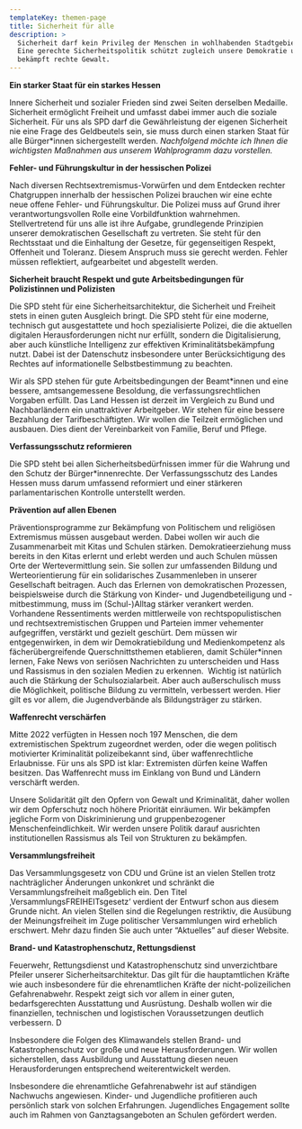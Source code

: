 ```yaml
---
templateKey: themen-page
title: Sicherheit für alle
description: >
  Sicherheit darf kein Privileg der Menschen in wohlhabenden Stadtgebieten sein.
  Eine gerechte Sicherheitspolitik schützt zugleich unsere Demokratie und
  bekämpft rechte Gewalt.
---
```

**Ein starker Staat für ein starkes Hessen**

Innere Sicherheit und sozialer Frieden sind zwei Seiten derselben Medaille. Sicherheit ermöglicht Freiheit und umfasst dabei immer auch die soziale Sicherheit. Für uns als SPD darf die Gewährleistung der eigenen Sicherheit nie eine Frage des Geldbeutels sein, sie muss durch einen starken Staat für alle Bürger*innen sichergestellt werden. *Nachfolgend möchte ich Ihnen die wichtigsten Maßnahmen aus unserem Wahlprogramm dazu vorstellen.*

**Fehler- und Führungskultur in der hessischen Polizei**

Nach diversen Rechtsextremismus-Vorwürfen und dem Entdecken rechter Chatgruppen innerhalb der hessischen Polizei brauchen wir eine echte neue offene Fehler- und Führungskultur. Die Polizei muss auf Grund ihrer verantwortungsvollen Rolle eine Vorbildfunktion wahrnehmen. Stellvertretend für uns alle ist ihre Aufgabe, grundlegende Prinzipien unserer demokratischen Gesellschaft zu vertreten. Sie steht für den Rechtsstaat und die Einhaltung der Gesetze, für gegenseitigen Respekt, Offenheit und Toleranz. Diesem Anspruch muss sie gerecht werden. Fehler müssen reflektiert, aufgearbeitet und abgestellt werden. 

**Sicherheit braucht Respekt und gute Arbeitsbedingungen für Polizistinnen und Polizisten**

Die SPD steht für eine Sicherheitsarchitektur, die Sicherheit und Freiheit stets in einen guten Ausgleich bringt. Die SPD steht für eine moderne, technisch gut ausgestattete und hoch spezialisierte Polizei, die die aktuellen digitalen Herausforderungen nicht nur erfüllt, sondern die Digitalisierung, aber auch künstliche Intelligenz zur effektiven Kriminalitätsbekämpfung nutzt. Dabei ist der Datenschutz insbesondere unter Berücksichtigung des Rechtes auf informationelle Selbstbestimmung zu beachten. 

Wir als SPD stehen für gute Arbeitsbedingungen der Beamt*innen und eine bessere, amtsangemessene Besoldung, die verfassungsrechtlichen Vorgaben erfüllt. Das Land Hessen ist derzeit im Vergleich zu Bund und Nachbarländern ein unattraktiver Arbeitgeber. Wir stehen für eine bessere Bezahlung der Tarifbeschäftigten. Wir wollen die Teilzeit ermöglichen und ausbauen. Dies dient der Vereinbarkeit von Familie, Beruf und Pflege. 

**Verfassungsschutz reformieren**

Die SPD steht bei allen Sicherheitsbedürfnissen immer für die Wahrung und den Schutz der Bürger*innenrechte. Der Verfassungsschutz des Landes Hessen muss darum umfassend reformiert und einer stärkeren parlamentarischen Kontrolle unterstellt werden.

**Prävention auf allen Ebenen**

Präventionsprogramme zur Bekämpfung von Politischem und religiösen Extremismus müssen ausgebaut werden. Dabei wollen wir auch die Zusammenarbeit mit Kitas und Schulen stärken. Demokratieerziehung muss bereits in den Kitas erlernt und erlebt werden und auch Schulen müssen Orte der Wertevermittlung sein. Sie sollen zur umfassenden Bildung und Werteorientierung für ein solidarisches Zusammenleben in unserer Gesellschaft beitragen. Auch das Erlernen von demokratischen Prozessen, beispielsweise durch die Stärkung von Kinder- und Jugendbeteiligung und -mitbestimmung, muss im (Schul-)Alltag stärker verankert werden. Vorhandene Ressentiments werden mittlerweile von rechtspopulistischen und rechtsextremistischen Gruppen und Parteien immer vehementer aufgegriffen, verstärkt und gezielt geschürt. Dem müssen wir entgegenwirken, in dem wir Demokratiebildung und Medienkompetenz als fächerübergreifende Querschnittsthemen etablieren, damit Schüler*innen lernen, Fake News von seriösen Nachrichten zu unterscheiden und Hass und Rassismus in den sozialen Medien zu erkennen.  Wichtig ist natürlich auch die Stärkung der Schulsozialarbeit. Aber auch außerschulisch muss die Möglichkeit, politische Bildung zu vermitteln, verbessert werden. Hier gilt es vor allem, die Jugendverbände als Bildungsträger zu stärken. 

**Waffenrecht verschärfen**

Mitte 2022 verfügten in Hessen noch 197 Menschen, die dem extremistischen Spektrum zugeordnet werden, oder die wegen politisch motivierter Kriminalität polizeibekannt sind, über waffenrechtliche Erlaubnisse. Für uns als SPD ist klar: Extremisten dürfen keine Waffen besitzen. Das Waffenrecht muss im Einklang von Bund und Ländern verschärft werden.

Unsere Solidarität gilt den Opfern von Gewalt und Kriminalität, daher wollen wir dem Opferschutz noch höhere Priorität einräumen. Wir bekämpfen jegliche Form von Diskriminierung und gruppenbezogener Menschenfeindlichkeit. Wir werden unsere Politik darauf ausrichten institutionellen Rassismus als Teil von Strukturen zu bekämpfen.

**Versammlungsfreiheit**

Das Versammlungsgesetz von CDU und Grüne ist an vielen Stellen trotz nachträglicher Änderungen unkonkret und schränkt die Versammlungsfreiheit maßgeblich ein. Den Titel ‚VersammlungsFREIHEITsgesetz‘ verdient der Entwurf schon aus diesem Grunde nicht. An vielen Stellen sind die Regelungen restriktiv, die Ausübung der Meinungsfreiheit im Zuge politischer Versammlungen wird erheblich erschwert. Mehr dazu finden Sie auch unter “Aktuelles” auf dieser Website.

**Brand- und Katastrophenschutz, Rettungsdienst**

Feuerwehr, Rettungsdienst und Katastrophenschutz sind unverzichtbare Pfeiler unserer Sicherheitsarchitektur. Das gilt für die hauptamtlichen Kräfte wie auch insbesondere für die ehrenamtlichen Kräfte der nicht-polizeilichen Gefahrenabwehr. Respekt zeigt sich vor allem in einer guten, bedarfsgerechten Ausstattung und Ausrüstung. Deshalb wollen wir die finanziellen, technischen und logistischen Voraussetzungen deutlich verbessern. D

Insbesondere die Folgen des Klimawandels stellen Brand- und Katastrophenschutz vor große und neue Herausforderungen. Wir wollen sicherstellen, dass Ausbildung und Ausstattung diesen neuen Herausforderungen entsprechend weiterentwickelt werden. 

Insbesondere die ehrenamtliche Gefahrenabwehr ist auf ständigen Nachwuchs angewiesen. Kinder- und Jugendliche profitieren auch persönlich stark von solchen Erfahrungen. Jugendliches Engagement sollte auch im Rahmen von Ganztagsangeboten an Schulen gefördert werden.